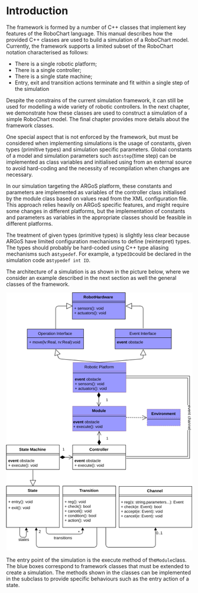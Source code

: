 # Introduction

The framework is formed by a number of C++ classes that implement key features of the RoboChart language. This manual describes how the provided C++ classes are used to build a simulation of a RoboChart model. Currently, the framework supports a limited subset of the RoboChart notation characterised as follows:

* There is a single robotic platform;
* There is a single controller;
* There is a single state machine;
* Entry, exit and transition actions terminate and fit within a single step of the simulation

Despite the constrains of the current simulation framework, it can still be used for modelling a wide variety of robotic controllers. In the next chapter, we demonstrate how these classes are used to construct a simulation of a simple RoboChart model. The final chapter provides more details about the framework classes.

One special aspect that is not enforced by the framework, but must be considered when implementing simulations is the usage of constants, given types \(primitive types\) and simulation specific parameters. Global constants of a model and simulation parameters such as`tstep`\(time step\) can be implemented as class variables and initialised using from an external source to avoid hard-coding and the necessity of recompilation when changes are necessary.

In our simulation targeting the ARGoS platform, these constants and parameters are implemented as variables of the controller class initialised by the module class based on values read from the XML configuration file. This approach relies heavily on ARGoS specific features, and might require some changes in different platforms, but the implementation of constants and parameters as variables in the appropriate classes should be feasible in different platforms.

The treatment of given types \(primitive types\) is slightly less clear because ARGoS have limited configuration mechanisms to define \(reinterpret\) types. The types should probably be hard-coded using C++ type aliasing mechanisms such as`typedef`. For example, a type`ID`could be declared in the simulation code as`typedef int ID`.

The architecture of a simulation is as shown in the picture below, where we consider an example described in the next section as well the general classes of the framework.

![](/assets/simulation-class-diagram.png)

The entry point of the simulation is the execute method of the`Module`class. The blue boxes correspond to framework classes that must be extended to create a simulation. The methods shown in the classes can be implemented in the subclass to provide specific behaviours such as the entry action of a state.

